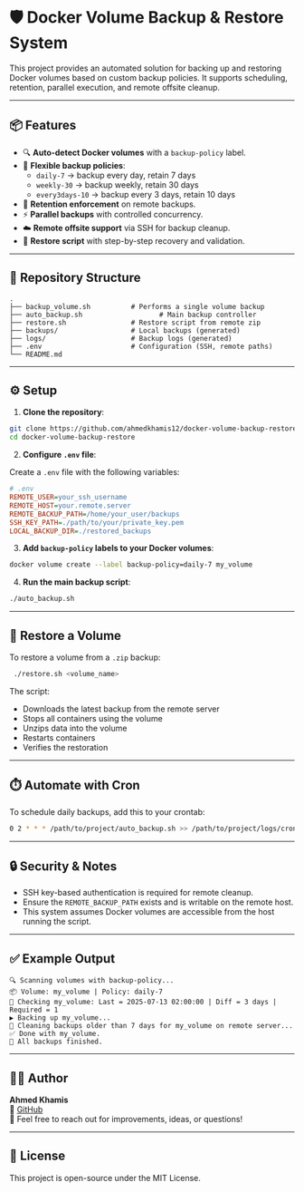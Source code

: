 
# 🛡️ Docker Volume Backup & Restore System

This project provides an automated solution for backing up and restoring Docker volumes based on custom backup policies. It supports scheduling, retention, parallel execution, and remote offsite cleanup.

---

## 📦 Features

- 🔍 **Auto-detect Docker volumes** with a `backup-policy` label.
- 📅 **Flexible backup policies**:  
  - `daily-7` → backup every day, retain 7 days  
  - `weekly-30` → backup weekly, retain 30 days  
  - `every3days-10` → backup every 3 days, retain 10 days
- 🔁 **Retention enforcement** on remote backups.
- ⚡ **Parallel backups** with controlled concurrency.
- ☁️ **Remote offsite support** via SSH for backup cleanup.
- 🧪 **Restore script** with step-by-step recovery and validation.

---

## 📁 Repository Structure

```
.
├── backup_volume.sh          # Performs a single volume backup
├── auto_backup.sh                   # Main backup controller
├── restore.sh                # Restore script from remote zip
├── backups/                  # Local backups (generated)
├── logs/                     # Backup logs (generated)
├── .env                      # Configuration (SSH, remote paths)
└── README.md
```

---

## ⚙️ Setup

1. **Clone the repository**:

```bash
git clone https://github.com/ahmedkhamis12/docker-volume-backup-restore.git
cd docker-volume-backup-restore
```

2. **Configure `.env` file**:

Create a `.env` file with the following variables:

```ini
# .env
REMOTE_USER=your_ssh_username
REMOTE_HOST=your.remote.server
REMOTE_BACKUP_PATH=/home/your_user/backups
SSH_KEY_PATH=./path/to/your/private_key.pem
LOCAL_BACKUP_DIR=./restored_backups
```

3. **Add `backup-policy` labels to your Docker volumes**:

```bash
docker volume create --label backup-policy=daily-7 my_volume
```

4. **Run the main backup script**:

```bash
./auto_backup.sh
```

---

## 🔁 Restore a Volume

To restore a volume from a `.zip` backup:

```bash
 ./restore.sh <volume_name>
```

The script:
- Downloads the latest backup from the remote server
- Stops all containers using the volume
- Unzips data into the volume
- Restarts containers
- Verifies the restoration

---

## ⏱️ Automate with Cron

To schedule daily backups, add this to your crontab:

```bash
0 2 * * * /path/to/project/auto_backup.sh >> /path/to/project/logs/cron.log 2>&1
```

---

## 🔒 Security & Notes

- SSH key-based authentication is required for remote cleanup.
- Ensure the `REMOTE_BACKUP_PATH` exists and is writable on the remote host.
- This system assumes Docker volumes are accessible from the host running the script.

---

## ✅ Example Output

```
🔍 Scanning volumes with backup-policy...
📦 Volume: my_volume | Policy: daily-7
🔎 Checking my_volume: Last = 2025-07-13 02:00:00 | Diff = 3 days | Required = 1
▶️ Backing up my_volume...
🧹 Cleaning backups older than 7 days for my_volume on remote server...
✅ Done with my_volume.
🎉 All backups finished.
```

---

## 🧑‍💻 Author

**Ahmed Khamis**  
🔗 [GitHub](https://github.com/ahmedkhamis12)  
📧 Feel free to reach out for improvements, ideas, or questions!

---

## 📜 License

This project is open-source under the MIT License.

